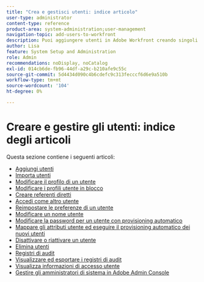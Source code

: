 ```yaml
---
title: "Crea e gestisci utenti: indice articolo"
user-type: administrator
content-type: reference
product-area: system-administration;user-management
navigation-topic: add-users-to-workfront
description: Puoi aggiungere utenti in Adobe Workfront creando singoli utenti da zero o copiando quelli esistenti.
author: Lisa
feature: System Setup and Administration
role: Admin
recommendations: noDisplay, noCatalog
exl-id: 014cb6de-fb96-44df-a29c-b210afe9c55c
source-git-commit: 5d4434d090c4b6cdefc9c313fecccf6d6e9a510b
workflow-type: tm+mt
source-wordcount: '104'
ht-degree: 0%

---
```


# Creare e gestire gli utenti: indice degli articoli

<!-- Audited: 2/2024 -->

Questa sezione contiene i seguenti articoli:

* [Aggiungi utenti](../../../administration-and-setup/add-users/create-and-manage-users/add-users.md)
* [Importa utenti](../../../administration-and-setup/add-users/create-and-manage-users/import-users.md)
* [Modificare il profilo di un utente](../../../administration-and-setup/add-users/create-and-manage-users/edit-a-users-profile.md)
* [Modificare i profili utente in blocco](../../../administration-and-setup/add-users/create-and-manage-users/edit-user-profiles-in-bulk.md)
* [Creare referenti diretti](../../../administration-and-setup/add-users/create-and-manage-users/create-direct-reports.md)
* [Accedi come altro utente](../../../administration-and-setup/add-users/create-and-manage-users/log-in-as-another-user.md)
* [Reimpostare le preferenze di un utente](../../../administration-and-setup/add-users/create-and-manage-users/reset-a-users-preferences.md)
* [Modificare un nome utente](../../../administration-and-setup/add-users/create-and-manage-users/change-a-username.md)
* [Modificare la password per un utente con provisioning automatico](../../../administration-and-setup/add-users/create-and-manage-users/change-pw-auto-provisioned-user.md)
* [Mappare gli attributi utente ed eseguire il provisioning automatico dei nuovi utenti](../../../administration-and-setup/add-users/create-and-manage-users/map-user-attributes.md)
* [Disattivare o riattivare un utente](../../../administration-and-setup/add-users/create-and-manage-users/deactivate-a-user.md)
* [Elimina utenti](../../../administration-and-setup/add-users/create-and-manage-users/delete-a-user.md)
* [Registri di audit](../../../administration-and-setup/add-users/create-and-manage-users/audit-logs.md)
* [Visualizzare ed esportare i registri di audit](../../../administration-and-setup/add-users/create-and-manage-users/view-and-export-audit-logs.md)
* [Visualizza informazioni di accesso utente](../../../administration-and-setup/add-users/create-and-manage-users/view-user-login-info.md)
* [Gestire gli amministratori di sistema in Adobe Admin Console](../../../administration-and-setup/add-users/create-and-manage-users/admin-console.md)
